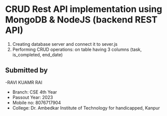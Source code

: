 
# CRUD Rest API implementation using MongoDB & NodeJS (backend REST API) 


1. Creating database server and connect it to sever.js
2. Performing CRUD operations: on table having 3 columns (task, is_completed,
end_date)









## Submitted by
-RAVI KUAMR RAI
- Branch: CSE 4th Year
- Passout Year: 2023
- Mobile no: 8076717904
- College: Dr. Ambedkar Institute of Technology for handicapped, Kanpur

